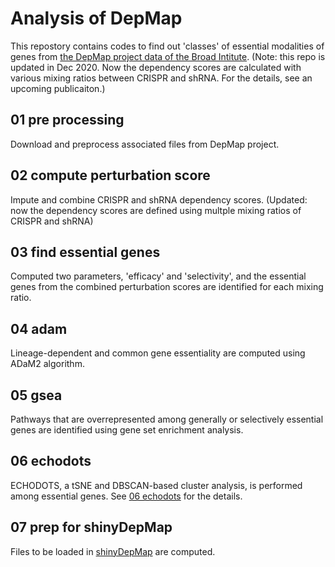 # Analysis of DepMap

This repostory contains codes to find out 'classes' of essential modalities of genes from [the DepMap project data of the Broad Intitute](https://depmap.org/portal/download/).
(Note: this repo is updated in Dec 2020. Now the dependency scores are calculated with various mixing ratios between CRISPR and shRNA. For the details, see an upcoming publicaiton.)

## 01 pre processing
Download and preprocess associated files from DepMap project.

## 02 compute perturbation score
Impute and combine CRISPR and shRNA dependency scores. (Updated: now the dependency scores are defined using multple mixing ratios of CRISPR and shRNA)

## 03 find essential genes
Computed two parameters, 'efficacy' and 'selectivity', and the essential genes from the combined perturbation scores are identified for each mixing ratio.

## 04 adam
Lineage-dependent and common gene essentiality are computed using ADaM2 algorithm.

## 05 gsea
Pathways that are overrepresented among generally or selectively essential genes are identified using gene set enrichment analysis.

## 06 echodots
ECHODOTS, a tSNE and DBSCAN-based cluster analysis, is performed among essential genes. See [06 echodots](06_echodots) for the details.

## 07 prep for shinyDepMap
Files to be loaded in [shinyDepMap](https://labsyspharm.shinyapps.io/depmap) are computed.